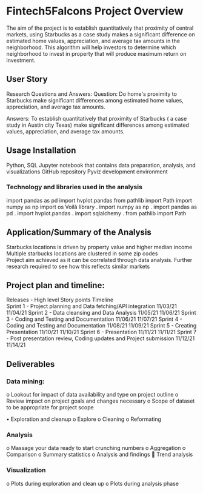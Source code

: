 # Fintech5Falcons Project Overview
The aim of the project is to establish quantitatively that proximity of central markets, using Starbucks as a case study makes a significant difference on estimated home values, appreciation, and average tax amounts in the neighborhood. This algorithm will help investors to determine which neighborhood to invest in property that will produce maximum return on investment.


## User Story

Research Questions and Answers: 
Question: Do home's proximity to Starbucks make significant differences among estimated home values, appreciation, and average tax amounts.

Answers: To establish quantitatively that proximity of Starbucks ( a case study in Austin city Texas) make significant differences among estimated values, appreciation, and average tax amounts.


## Usage Installation
Python, SQL Jupyter notebook that contains data preparation, analysis, and visualizations
GitHub repository Pyviz development environment


### Technology and libraries used in the analysis
import pandas as pd
import hvplot.pandas
from pathlib import Path
import numpy as np
import os
Voilà library . import numpy as np . import pandas as pd . import hvplot.pandas . import sqlalchemy . from pathlib import Path

## Application/Summary of the Analysis
Starbucks locations is driven by property value and higher median income   
Multiple starbucks locations are clustered in some zip codes   
Project aim achieved as it can be correlated through data analysis.
Further research required to see how this reflects similar markets


## Project plan and timeline:

Releases - High level Story points	Timeline	
Sprint 1 - Project planning and Data fetching/API integration	11/03/21	11/04/21
Sprint 2 - Data cleansing and Data Analysis	11/05/21	11/06/21
Sprint 3 - Coding and Testing and Documentation	11/06/21	11/07/21
Sprint 4 - Coding and Testing and Documentation	11/08/21	11/09/21
Sprint 5 - Creating Presentation	11/10/21	11/10/21
Sprint 6 - Presentation	11/11/21	11/11/21
Sprint 7 - Post presentation review, Coding updates and Project submission	11/12/21	11/14/21



## Deliverables

### Data mining:
o Lookout for impact of data availability and type on project outline 
o Review impact on project goals and changes necessary 
o Scope of dataset to be appropriate for project scope

• Exploration and cleanup
o Explore
o Cleaning
o Reformating 

### Analysis
o Massage your data ready to start crunching numbers
o Aggregation
o Comparison
o Summary statistics
o Analysis and findings
 Trend analysis

### Visualization
o Plots during exploration and clean up
o Plots during analysis phase

